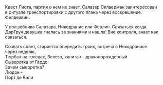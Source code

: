 Квест Листа, партия о нем не знает.
Салазар Силверман заинтересован в ритуале транспортировки с другого плана через воскрешение.  
Фелдервин.  
  
У волшебника Салазара, Никодранис или Феолин. Связаться когда. ДарГрун девушка гналась за знаниями и нашла! Вне контроля, знает как связаться.  
  
Созвать совет, старается опередить троих, встреча в Никодранасе через неделю,  
Тюрбан на головах, Зелезо, капитан - драконорожденный  
Сыворотка от Гардо  
Зачем сыворотка?  
Людон -  
Порт де Вали